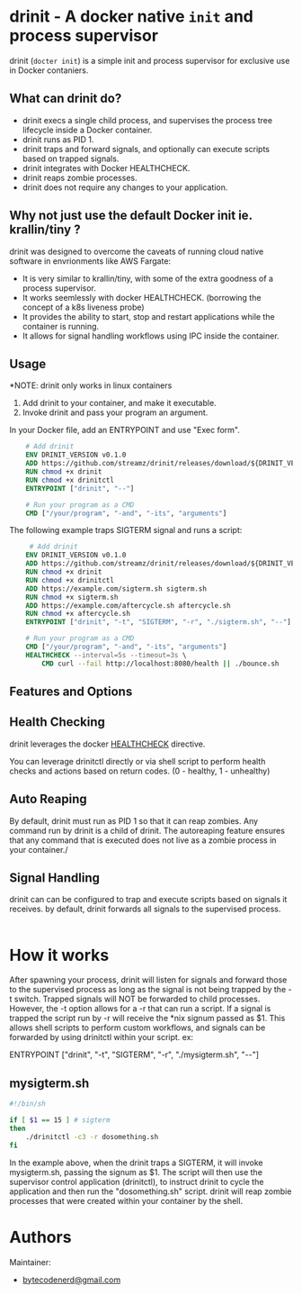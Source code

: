 drinit - A docker native `init` and process supervisor
=============================================

drinit (`docter init`) is a simple init and process supervisor for exclusive use in Docker contaniers.

What can drinit do?
---------

- drinit execs a single child process, and supervises the process tree lifecycle inside a Docker container.
- drinit runs as PID 1.
- drinit traps and forward signals, and optionally can execute scripts based on trapped signals.
- drinit integrates with Docker HEALTHCHECK.
- drinit reaps zombie processes.
- drinit does not require any changes to your application.


Why not just use the default Docker init ie. krallin/tiny ?
---------

drinit was designed to overcome the caveats of running cloud native software in envrionments like AWS Fargate:

- It is very similar to krallin/tiny, with some of the extra goodness of a process supervisor.
- It works seemlessly with docker HEALTHCHECK. (borrowing the concept of a k8s liveness probe)
- It provides the ability to start, stop and restart applications while the container is running.
- It allows for signal handling workflows using IPC inside the container.

Usage
-----
*NOTE: drinit only works in linux containers

1. Add drinit to your container, and make it executable. 
2. Invoke drinit and pass your program an argument.

In your Docker file, add an ENTRYPOINT and use "Exec form".
```dockerfile
    # Add drinit
    ENV DRINIT_VERSION v0.1.0
    ADD https://github.com/streamz/drinit/releases/download/${DRINIT_VERSION}/drinit .
    RUN chmod +x drinit
    RUN chmod +x drinitctl
    ENTRYPOINT ["drinit", "--"]  

    # Run your program as a CMD
    CMD ["/your/program", "-and", "-its", "arguments"]
```
The following example traps SIGTERM signal and runs a script:
```dockerfile
     # Add drinit
    ENV DRINIT_VERSION v0.1.0
    ADD https://github.com/streamz/drinit/releases/download/${DRINIT_VERSION}/drinit .
    RUN chmod +x drinit
    RUN chmod +x drinitctl
    ADD https://example.com/sigterm.sh sigterm.sh
    RUN chmod +x sigterm.sh
    ADD https://example.com/aftercycle.sh aftercycle.sh
    RUN chmod +x aftercycle.sh
    ENTRYPOINT ["drinit", "-t", "SIGTERM", "-r", "./sigterm.sh", "--"]  

    # Run your program as a CMD
    CMD ["/your/program", "-and", "-its", "arguments"]
    HEALTHCHECK --interval=5s --timeout=3s \
        CMD curl --fail http://localhost:8080/health || ./bounce.sh
 ```

__Features and Options__
-------

## Health Checking ##

drinit leverages the docker [HEALTHCHECK](https://docs.docker.com/engine/reference/builder/#healthcheck]) directive.

You can leverage drinitctl directly or via shell script to perform health checks and actions based on return codes. (0 - healthy, 1 - unhealthy)

## Auto Reaping ##

By default, drinit must run as PID 1 so that it can reap zombies. Any command run by drinit is a child of drinit. The autoreaping feature ensures that any command that is executed does not live as a zombie process in your container./


## Signal Handling ##

drinit can can be configured to trap and execute scripts based on signals it receives. by default, drinit forwards all signals to the supervised process.
<br><br>

How it works
===

After spawning your process, drinit will listen for signals and forward those to the supervised process as long as the signal is not being trapped by the -t switch. Trapped signals will NOT be forwarded to child processes. However, the -t option allows for a -r that can run a script. If a signal is trapped the script run by -r will receive the *nix signum passed as $1. This allows shell scripts to perform custom workflows, and signals can be forwarded by using drinitctl within your script. ex: 

ENTRYPOINT ["drinit", "-t", "SIGTERM", "-r", "./mysigterm.sh", "--"]  

mysigterm.sh
--
``` sh
#!/bin/sh

if [ $1 == 15 ] # sigterm
then
    ./drinitctl -c3 -r dosomething.sh
fi
```

In the example above, when the drinit traps a SIGTERM, it will invoke mysigterm.sh, passing the signum as $1. The script will then use the supervisor control application (drinitctl), to instruct drinit to cycle the application and then run the "dosomething.sh" script. drinit will reap zombie processes that were created within your container by the shell.


Authors
=======

Maintainer:

  + bytecodenerd@gmail.com


